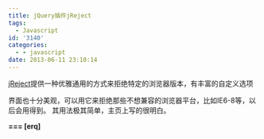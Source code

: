 ```yaml
---
title: jQuery插件jReject
tags:
  - Javascript
id: '3140'
categories:
  - - javascript
date: 2013-06-11 23:10:14
---
```


[jReject](http://jreject.turnwheel.com/)提供一种优雅通用的方式来拒绝特定的浏览器版本，有丰富的自定义选项
<!-- more -->
界面也十分美观，可以用它来拒绝那些不想兼容的浏览器平台，比如IE6-8等，以后会用得到。
其用法极其简单，主页上写的很明白。

**\===
\[erq\]**